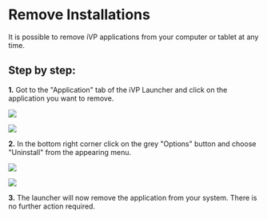 # Remove Installations

It is possible to remove iVP applications from your computer or tablet at any time.

## Step by step:

**1.** Got to the "Application" tab of the iVP Launcher and click on the application you want to remove.

![](../../../.gitbook/assets/iVP\_launcher\_application\_tab.jpg)

![](../../../.gitbook/assets/iVP\_launcher\_applications.jpg)

**2.** In the bottom right corner click on the grey "Options" button and choose "Uninstall" from the appearing menu.

![](<../../../.gitbook/assets/iVP\_launcher\_application\_options (1).jpg>)

![](../../../.gitbook/assets/iVP\_launcher\_application\_options\_menu\_uninstall.jpg)

**3.** The launcher will now remove the application from your system. There is no further action required.
